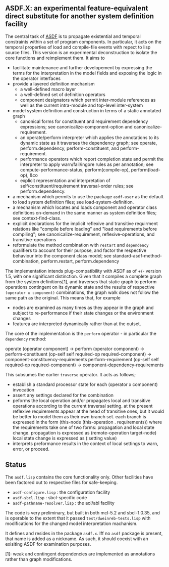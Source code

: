 <head>
 <title>ASDF.eXperimental</title>
</head>



ASDF.X: an experimental feature-equivalent direct substitute for another system definition facility
-------

The central task of [ASDF](http://common-lisp.net/project/asdf/getting-started.htm) is to 
propagate existential and temporal constraints within a set of program components.
In particular, it acts on the temporal properties of load and compile-file events
with repect to lisp source files. 
This version is an experimental deconstruction to isolate the core functions
and reimplement them. It aims to
- facilitate maintenance and further developement by expressing the terms for
the interpretation in the model fields and exposing the logic in the operator interfaces
- provide a layered definition mechanism
  * a well-defined macro layer
  * a well-defined set of definition operators
  * component designators which permit inter-module references as well as the current
intra-module and top-level inter-system
- model system definition and construction in terms of a static annotated graph
  * canonical forms for constituent and requirement dependency expressions; see
canonicalize-component-option and canonicalize-requirement.
  * an operate/perform interpreter which applies the annotations to its
dynamic state as it traverses the dependency graph; see operate, perform.dependency, 
perform-constituent, and perform-requirement.
  * performance operators which report completion state and permit the interpreter
to apply warn/fail/ingore rules as per annotation; see compute-performance-status,
perform(compile-op), perform(load-op), &co
  * explicit representation and interpretation of self/constituent/requirement
traversal-order rules; see perform.dependency.
- a mechanism which permits to use the package `asdf-user` as the default to load
system definition files; see load-system-definition.
- a mechanism which locates and loads component and operator class definitions on-demand
in the same manner as system definition files; see context-find-class.
- explicit declarations for the implicit reflexive and transitive requirment relations
like "compile before loading" and "load requirements before compiling"; see canonicalize-requirement,
reflexive-operations, and transitive-operations
- reformulate the method combination with `restart` and `dependency` qualifiers to account
for their purpose, and factor the respective behaviour into the component class model; see
standard-asdf-method-combination, perform.restart, perform.dependency


The implementation intends plug-compatibility with ASDF as of +/- version 1.5,
with one significant distinction. Given that it compiles a complete graph
from the system definitions[1], and traverses that static graph to perform
operations contingent on its dynamic state and the results of respective
`(operator x component)` combinations, the graph walk does not follow the same
path as the original. This means that, for example
- nodes are examined as many times as they appear in the graph and subject to
re-performance if their state changes or the environment changes
- featurea are interpreted dynamically rather than at the outset.

The core of the implementation is the `perform` operator - in particular the `dependency`
method:

  operate (operator component)
  -> perform (operator component)
     -> perform-constituent (op-self self required-op required-component)
        -> component-constituency-requirements
        perform-requirement (op-self self required-op required-component)
        -> component-dependency-requirements

This subsumes the earlier `traverse` operator. It acts as follows;
- establish a standard processor state for each (operator x component) invocation
- assert any settings declared for the combination
- peforms the local operation and/or propagates local and transitive operations according to
the current traversal setting. at the present reflexive requirements appear at the head of
transitive ones, but it would be better to model them as their own branch set. each branch is
expressed in the form
    (this-node (this-operation . requirements))
where the requirements take one of two forms: propagation and local state change.
propagation is expressed as
    (remote-operation target-node)
local state change is expressed as
    (:setting value)
- interprets preformance results in the context of local settings to warn, error, or proceed.


Status
------

The `asdf.lisp` contains the core functionality only. Other facilities have been factored
out to respective files for safe-keeping.
- `asdf-configure.lisp` : the configuration facility
- `asdf-sbcl.lisp` : sbcl-specific code
- `asdf-pathname-resolver.lisp` : the aol/abl facility

The code is very preliminary, but built in both mcl-5.2 and sbcl-1.0.35, and is
operable to the extent that it passed `test/dweinreb-tests.lisp` with modifications for
the changed model interpretation machanism.

It defines and resides in the package `asdf.x`. Iff no `asdf` package is present, that name
is added as a nickname. As such, it should coexist with an exisiting ASDF for examination
purposes.



[1]: weak and contingent dependencies are implemented as annotations rather
 than graph modifications.

